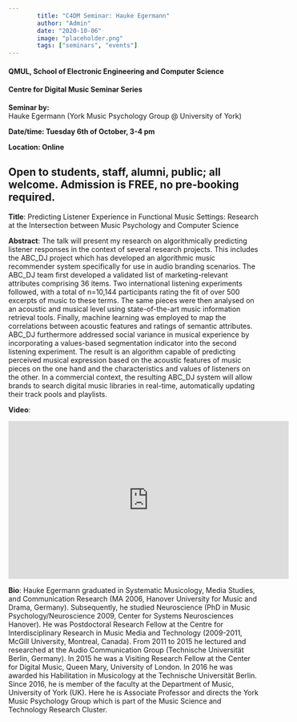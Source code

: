 ```yaml
---
        title: "C4DM Seminar: Hauke Egermann"
        author: "Admin"
        date: "2020-10-06"
        image: "placeholder.png"
        tags: ["seminars", "events"]
---
```


#### QMUL, School of Electronic Engineering and Computer Science

#### Centre for Digital Music Seminar Series

**Seminar by:**   
    Hauke Egermann (York Music Psychology Group @ University of York)

**Date/time: Tuesday 6th of October, 3-4 pm**

**Location: Online**  

Open to students, staff, alumni, public; all welcome.
Admission is FREE, no pre-booking required.
-----------------

<b>Title</b>: Predicting Listener Experience in Functional Music Settings: Research at the Intersection between Music Psychology and Computer Science

<b>Abstract</b>:
The talk will present my research on algorithmically predicting listener responses in the context of several research projects. This includes the ABC_DJ project which has developed an algorithmic music recommender system specifically for use in audio branding scenarios. The ABC_DJ team first developed a validated list of marketing-relevant attributes comprising 36 items. Two international listening experiments followed, with a total of n=10,144 participants rating the fit of over 500 excerpts of music to these terms. The same pieces were then analysed on an acoustic and musical level using state-of-the-art music information retrieval tools. Finally, machine learning was employed to map the correlations between acoustic features and ratings of semantic attributes. ABC_DJ furthermore addressed social variance in musical experience by incorporating a values-based segmentation indicator into the second listening experiment. The result is an algorithm capable of predicting perceived musical expression based on the acoustic features of music pieces on the one hand and the characteristics and values of listeners on the other. In a commercial context, the resulting ABC_DJ system will allow brands to search digital music libraries in real-time, automatically updating their track pools and playlists.

<b>Video</b>:
<iframe width="560" height="315" src="https://www.youtube.com/embed/5ntUntG5Srg" frameborder="0" allowfullscreen></iframe>

<b>Bio</b>: Hauke Egermann graduated in Systematic Musicology, Media Studies, and Communication Research (MA 2006, Hanover University for Music and Drama, Germany). Subsequently, he studied Neuroscience (PhD in Music Psychology/Neuroscience 2009, Center for Systems Neurosciences Hanover). He was Postdoctoral Research Fellow at the Centre for Interdisciplinary Research in Music Media and Technology (2009-2011, McGill University, Montreal, Canada). From 2011 to 2015 he lectured and researched at the Audio Communication Group (Technische Universität Berlin, Germany). In 2015 he was a Visiting Research Fellow at the Center for Digital Music, Queen Mary, University of London. In 2016 he was awarded his Habilitation in Musicology at the Technische Universität Berlin. Since 2016, he is member of the faculty at the Department of Music, University of York (UK). Here he is Associate Professor and directs the York Music Psychology Group which is part of the Music Science and Technology Research Cluster. 

